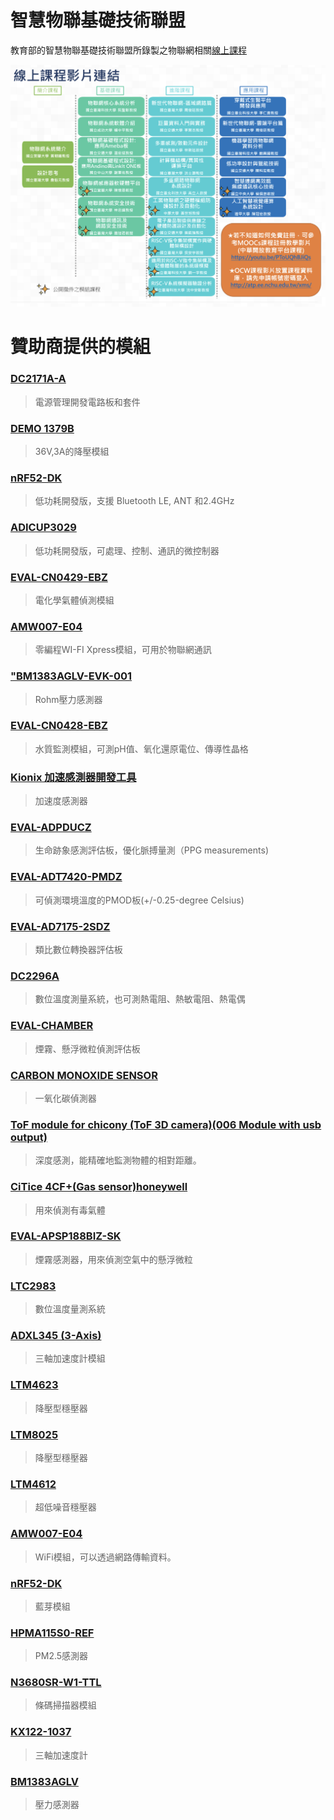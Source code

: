 # 智慧物聯基礎技術聯盟

教育部的智慧物聯基礎技術聯盟所錄製之物聯網相關[線上課程](http://ec2-18-188-66-21.us-east-2.compute.amazonaws.com/course_map)

![智慧物聯基礎技術聯盟提供之線上課程](/img/Iot/iot.png)

# 贊助商提供的模組

### [DC2171A-A ](https://www.arrow.com/zh-cn/products/dc2171a-a/analog-devices)
> 電源管理開發電路板和套件
### [DEMO 1379B](http://static6.arrow.com/aropdfconversion/6317c62d7b9ab8e4bd0386da6eaae98bb10169f/dc1379ba.pdf)
> 36V,3A的降壓模組
### [nRF52-DK](https://www.arrow.com/zh-cn/products/nrf52-dk/nordic-semiconductor)
> 低功耗開發版，支援 Bluetooth LE, ANT 和2.4GHz 
### [ADICUP3029](https://www.arrow.com/zh-cn/products/eval-adicup3029/analog-devices)
> 低功耗開發版，可處理、控制、通訊的微控制器
### [EVAL-CN0429-EBZ](https://www.arrow.com/zh-cn/products/eval-cn0429-ebz/analog-devices)
> 電化學氣體偵測模組
### [AMW007-E04](https://www.arrow.com/zh-cn/products/amw007-e04/silicon-labs)
> 零編程WI-FI Xpress模組，可用於物聯網通訊
### ["BM1383AGLV-EVK-001](https://www.arrow.com/en/datasheets/9046959849/rohm-semiconductor/bm1383aglv-evk-001)
> Rohm壓力感測器
### [EVAL-CN0428-EBZ](https://www.arrow.com/zh-cn/products/eval-cn0428-ebz/analog-devices)
> 水質監測模組，可測pH值、氧化還原電位、傳導性晶格
### [Kionix 加速感測器開發工具](https://www.mouser.tw/Kionix/Embedded-Solutions/Engineering-Tools/Sensor-Development-Tools/Acceleration-Sensor-Development-Tools/Datasheets/_/N-8mwys?P=1yztoe9)
> 加速度感測器
### [EVAL-ADPDUCZ ](https://www.analog.com/media/en/technical-documentation/user-guides/eval-adpd188ggz-ug-1256.pdf)
> 生命跡象感測評估板，優化脈搏量測（PPG measurements)
### [EVAL-ADT7420-PMDZ](https://www.arrow.com/en/products/eval-adt7420-pmdz/analog-devices)
> 可偵測環境溫度的PMOD板(+/-0.25-degree Celsius)
### [EVAL-AD7175-2SDZ](https://www.analog.com/media/en/technical-documentation/user-guides/eval-ad7175-2sdz_ug-741.pdf)
> 類比數位轉換器評估板
### [DC2296A](https://www.analog.com/media/en/dsp-documentation/evaluation-kit-manuals/dc2296fa.pdf)
> 數位溫度測量系統，也可測熱電阻、熱敏電阻、熱電偶
### [EVAL-CHAMBER](https://www.mouser.tw/datasheet/2/609/EVAL_ADPD188BIZ_S2_UG_1683-1716296.pdf)
> 煙霧、懸浮微粒偵測評估板
### [CARBON MONOXIDE SENSOR](https://static6.arrow.com/aropdfconversion/660d63f9f5dc4cfdbf5d0bfc7425c39a1cf05462/pgurl_9403.pdf)
> 一氧化碳偵測器
### [ToF module for chicony (ToF 3D camera)(006 Module with usb output)](https://www.icatchtek.com/Upload/201906211700437351691.pdf)
> 深度感測，能精確地監測物體的相對距離。
### [CiTice 4CF+(Gas sensor)honeywell](https://www.honeywellanalytics.com/~/media/honeywell-analytics/documents/english/11296_gas-book_v5_0413_lr_en.pdf?la=en-gb)
> 用來偵測有毒氣體
### [EVAL-APSP188BIZ-SK](https://webinar.elecfans.com/Public/Upload/Doc/20190115/5c3d3e17e3dfc.pdf)
> 煙霧感測器，用來偵測空氣中的懸浮微粒
### [LTC2983](https://www.analog.com/media/en/technical-documentation/data-sheets/2983fc.pdf)
> 數位溫度量測系統
### [ADXL345 (3-Axis)](https://www.analog.com/media/en/technical-documentation/data-sheets/ADXL345.pdf)
> 三軸加速度計模組
### [LTM4623](https://www.analog.com/media/en/technical-documentation/data-sheets/LTM4623.pdf)
> 降壓型穩壓器
### [LTM8025](https://www.analog.com/media/en/technical-documentation/data-sheets/LTM8025.pdf)
> 降壓型穩壓器
### [LTM4612](https://www.analog.com/media/en/technical-documentation/data-sheets/4612fc.pdf)
> 超低噪音穩壓器
### [AMW007-E04](https://www.mouser.tw/pdfdocs/Silabs-AMW007-04-UG.pdf)
> WiFi模組，可以透過網路傳輸資料。
### [nRF52-DK](https://infocenter.nordicsemi.com/pdf/nRF52_DK_User_Guide_v1.2.pdf)
> 藍芽模組
### [HPMA115S0-REF](https://sensing.honeywell.com/honeywell-sensing-particulate-hpm-series-datasheet-32322550.pdf)
> PM2.5感測器
### [N3680SR-W1-TTL](https://aidc.honeywell.com/CatalogDocuments/n3680-oem-2d-imager-data-sheet-en.pdf)
> 條碼掃描器模組
### [KX122-1037](https://www.mouser.tw/datasheet/2/348/KX122_1037_Specifications_Rev_6_0-1900578.pdf)
> 三軸加速度計
### [BM1383AGLV](https://www.mouser.tw/datasheet/2/348/bm1383aglv-e-1874398.pdf)
> 壓力感測器